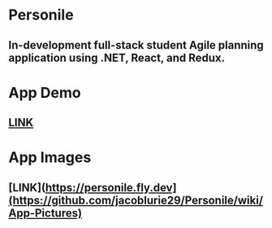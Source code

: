 # Personile
## In-development full-stack student Agile planning application using .NET, React, and Redux.

# App Demo
## [LINK](https://personile.fly.dev)

# App Images
## [LINK](https://personile.fly.dev](https://github.com/jacoblurie29/Personile/wiki/App-Pictures)
